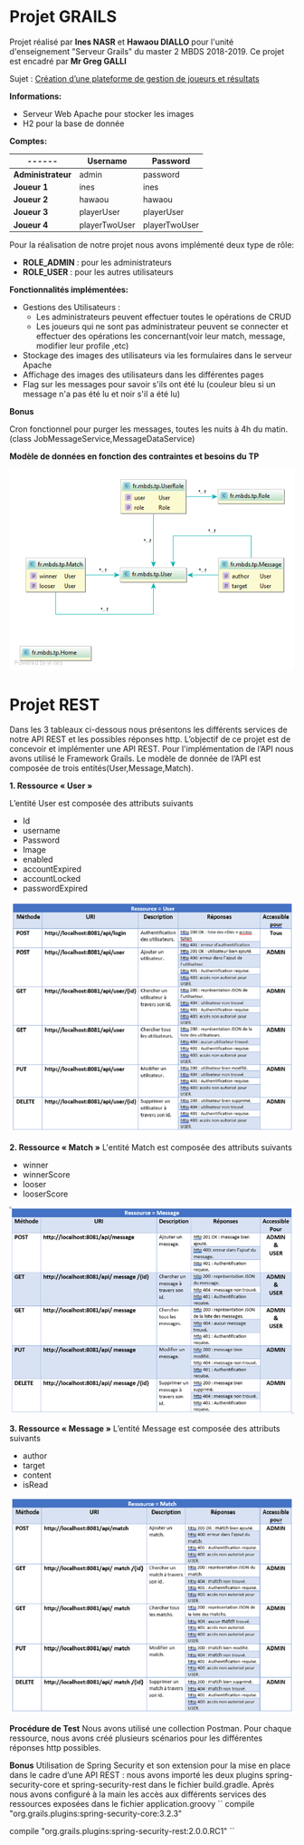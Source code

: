 # Projet GRAILS


Projet réalisé par **Ines NASR** et **Hawaou  DIALLO** pour l'unité d'enseignement "Serveur Grails" du master 2 MBDS 2018-2019.
Ce projet est encadré par **Mr Greg GALLI**

Sujet : [Création d’une plateforme de gestion de joueurs et résultats](http://cours.tokidev.fr/mbds/grails/tp_grails.pdf)

**Informations:**

- Serveur Web Apache pour stocker les images
- H2 pour la base de donnée


**Comptes:**

------ | Username | Password
--------------- | ---------- | -------------
**Administrateur** | admin | password
**Joueur 1** | ines | ines
**Joueur 2** | hawaou | hawaou
**Joueur 3** | playerUser | playerUser
**Joueur 4** | playerTwoUser | playerTwoUser



Pour la réalisation de notre projet nous avons implémenté deux type de rôle:

- **ROLE\_ADMIN** : pour les administrateurs
- **ROLE\_USER** : pour les autres utilisateurs

**Fonctionnalités implémentées:**

- Gestions des Utilisateurs :
  - Les administrateurs peuvent effectuer toutes le opérations de CRUD
  - Les joueurs qui ne sont pas administrateur peuvent se connecter et effectuer des opérations les concernant(voir leur match, message, modifier leur profile ,etc)
- Stockage des images des  utilisateurs via les formulaires dans le serveur Apache
- Affichage des images des  utilisateurs dans les différentes pages
- Flag sur les messages pour savoir s&#39;ils ont été lu (couleur bleu si un message n&#39;a pas été lu et noir s&#39;il a été lu)


**Bonus**

Cron fonctionnel pour purger les messages, toutes les nuits à 4h du matin.(class JobMessageService,MessageDataService)

**Modèle de données en fonction des contraintes et besoins du TP**

![Modèle de données en fonction des contraintes et besoins du TP](/Documentation/Images/Modele_Donnees.png)



# Projet REST

Dans les 3 tableaux ci-dessous nous présentons les différents services de notre API REST et les possibles réponses http.
L’objectif de ce projet est de concevoir et implémenter une API REST. Pour l'implémentation de l’API nous avons utilisé le Framework Grails.
Le modèle de donnée de l’API est composée de trois entités(User,Message,Match).

**1.	Ressource « User »**

L’entité User est composée des attributs suivants
- Id
- username
- Password
- Image
- enabled
- accountExpired
- accountLocked
- passwordExpired

![Ressource User](/Documentation/Images/Ressource_User.png)


**2.	Ressource « Match »**
L'entité Match est composée des attributs suivants
- winner
- winnerScore
- looser
- looserScore

![Ressource Message](/Documentation/Images/Ressource_Message.png)

**3.	Ressource « Message »**
L’entité Message est composée des attributs suivants
- author
- target
- content
- isRead

![Ressource Match](/Documentation/Images/Ressource_Match.png)



**Procédure de Test**
Nous avons utilisé une collection Postman. Pour chaque ressource, nous avons créé plusieurs scénarios pour les différentes réponses http possibles.

**Bonus**
Utilisation de Spring Security et son extension pour la mise en place dans le cadre d’une API REST : nous avons importé les deux plugins spring-security-core et spring-security-rest dans le fichier build.gradle. Après nous avons configuré à la main les accès aux différents services des ressources exposées dans le fichier application.groovy
``
compile "org.grails.plugins:spring-security-core:3.2.3"

compile "org.grails.plugins:spring-security-rest:2.0.0.RC1"
``




